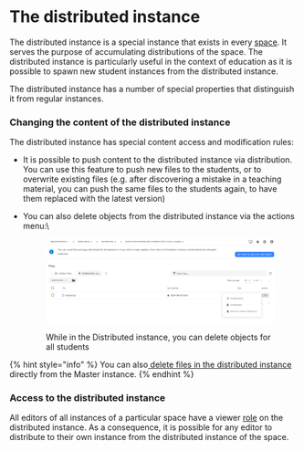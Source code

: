 # The distributed instance

The distributed instance is a special instance that exists in every [space](../../getting-started/nuvolos-basic-concepts/organisational-hierarchy.md#spaces). It serves the purpose of accumulating distributions of the space. The distributed instance is particularly useful in the context of education as it is possible to spawn new student instances from the distributed instance.

The distributed instance has a number of special properties that distinguish it from regular instances.

### Changing the content of the distributed instance

The distributed instance has special content access and modification rules:

* It is possible to push content to the distributed instance via distribution. You can use this feature to push new files to the students, or to overwrite existing files (e.g. after discovering a mistake in a teaching material, you can push the same files to the students again, to have them replaced with the latest version)
*   You can also delete objects from the distributed instance via the actions menu:\


    <figure><img src="../../.gitbook/assets/Screenshot 2025-05-23 094417.png" alt=""><figcaption><p>While in the Distributed instance, you can delete objects for all students</p></figcaption></figure>



{% hint style="info" %}
You can also[ delete files in the distributed instance](./#recall-files) directly from the Master instance.
{% endhint %}

### Access to the distributed instance

All editors of all instances of a particular space have a viewer [role](../../administration/roles/) on the distributed instance. As a consequence, it is possible for any editor to distribute to their own instance from the distributed instance of the space.
